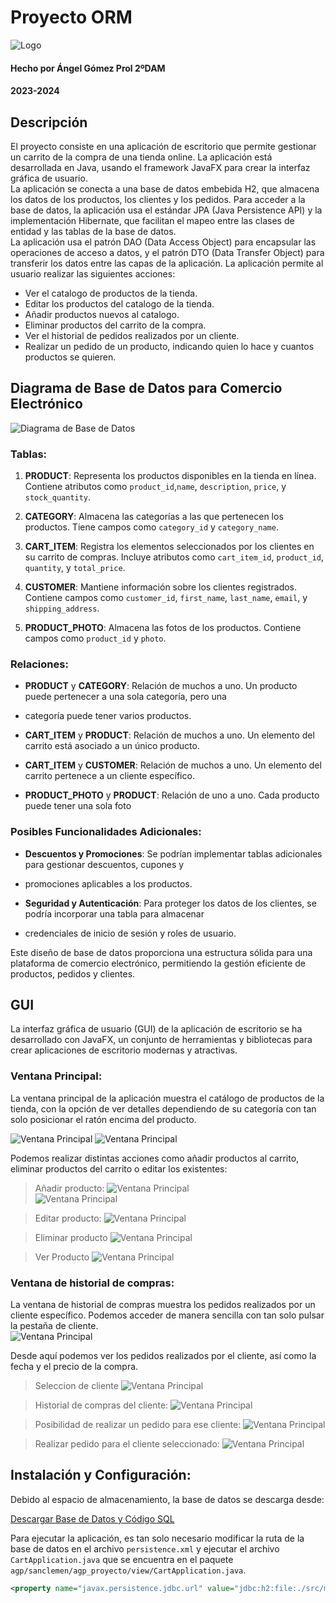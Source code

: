 # Proyecto ORM
![Logo](src/main/resources/IMG/Icon.png)  
#### Hecho por Ángel Gómez Prol  2ºDAM
#### 2023-2024
## Descripción
El proyecto consiste en una aplicación de escritorio que permite gestionar un carrito de la compra de una tienda online. 
La aplicación está desarrollada en Java, usando el framework JavaFX para crear la interfaz gráfica de usuario.  
La aplicación se conecta a una base de datos embebida H2, que almacena los datos de los productos, los clientes y 
los pedidos. Para acceder a la base de datos, la aplicación usa el estándar JPA (Java Persistence API) y la 
implementación Hibernate, que facilitan el mapeo entre las clases de entidad y las tablas de la base de datos.  
La aplicación usa el patrón DAO (Data Access Object) para encapsular las operaciones de acceso a datos, y el patrón 
DTO (Data Transfer Object) para transferir los datos entre las capas de la aplicación. La aplicación permite al usuario 
realizar las siguientes acciones:

- Ver el catalogo de productos de la tienda.
- Editar los productos del catalogo de la tienda.
- Añadir productos nuevos al catalogo.
- Eliminar productos del carrito de la compra.
- Ver el historial de pedidos realizados por un cliente.
- Realizar un pedido de un producto, indicando quien lo hace y cuantos productos se quieren.

## Diagrama de Base de Datos para Comercio Electrónico  
![Diagrama de Base de Datos](src/main/resources/IMG/Diagrama_ER.png)  
### Tablas:   

1. **PRODUCT**: Representa los productos disponibles en la tienda en línea. Contiene atributos como `product_id`,`name`, `description`, `price`, y `stock_quantity`.

2. **CATEGORY**: Almacena las categorías a las que pertenecen los productos. Tiene campos como `category_id` y `category_name`.

3. **CART_ITEM**: Registra los elementos seleccionados por los clientes en su carrito de compras. Incluye atributos como `cart_item_id`, `product_id`, `quantity`, y `total_price`.

4. **CUSTOMER**: Mantiene información sobre los clientes registrados. Contiene campos como `customer_id`, `first_name`, `last_name`, `email`, y `shipping_address`.
5. **PRODUCT_PHOTO**: Almacena las fotos de los productos. Contiene campos como `product_id`  y `photo`.


### **Relaciones:**

- **PRODUCT** y **CATEGORY**: Relación de muchos a uno. Un producto puede pertenecer a una sola categoría, pero una 
- categoría puede tener varios productos.

- **CART_ITEM** y **PRODUCT**: Relación de muchos a uno. Un elemento del carrito está asociado a un único producto.

- **CART_ITEM** y **CUSTOMER**: Relación de muchos a uno. Un elemento del carrito pertenece a un cliente específico.

- **PRODUCT_PHOTO** y **PRODUCT**: Relación de uno a uno. Cada producto puede tener una sola foto

### **Posibles Funcionalidades Adicionales:**

- **Descuentos y Promociones**: Se podrían implementar tablas adicionales para gestionar descuentos, cupones y 
- promociones aplicables a los productos.

- **Seguridad y Autenticación**: Para proteger los datos de los clientes, se podría incorporar una tabla para almacenar 
- credenciales de inicio de sesión y roles de usuario.

Este diseño de base de datos proporciona una estructura sólida para una plataforma de comercio electrónico, permitiendo 
la gestión eficiente de productos, pedidos y clientes.

## GUI
La interfaz gráfica de usuario (GUI) de la aplicación de escritorio se ha desarrollado con JavaFX, un conjunto 
de herramientas y bibliotecas para crear aplicaciones de escritorio modernas y atractivas.

### **Ventana Principal:**
La ventana principal de la aplicación muestra el catálogo de productos de la tienda, con la opción de ver detalles
dependiendo de su categoría con tan solo posicionar el ratón encima del producto.  

![Ventana Principal](src/main/resources/IMG/product1.png)
![Ventana Principal](src/main/resources/IMG/product7.png)  

Podemos realizar distintas acciones como añadir productos al carrito, eliminar productos del carrito o editar 
los existentes:  



> Añadir producto:
![Ventana Principal](src/main/resources/IMG/product2.png)  
![Ventana Principal](src/main/resources/IMG/product3.png)

> Editar producto:
![Ventana Principal](src/main/resources/IMG/product4.png)  

> Eliminar producto
![Ventana Principal](src/main/resources/IMG/product5.png)

> Ver Producto
![Ventana Principal](src/main/resources/IMG/product6.png)

### **Ventana de historial de compras:**
La ventana de historial de compras muestra los pedidos realizados por un cliente específico. Podemos acceder de manera
sencilla con tan solo pulsar la pestaña de cliente.  
![Ventana Principal](src/main/resources/IMG/clientes1.png)  

Desde aquí podemos ver los pedidos realizados por el cliente, así como la fecha y el precio de la compra.  


> Seleccion de cliente
![Ventana Principal](src/main/resources/IMG/clientes2.png)  

> Historial de compras del cliente:
![Ventana Principal](src/main/resources/IMG/clientes3.png)

> Posibilidad de realizar un pedido para ese cliente:
![Ventana Principal](src/main/resources/IMG/clientes4.png)

> Realizar pedido para el cliente seleccionado: 
![Ventana Principal](src/main/resources/IMG/clientes5.png)  


## **Instalación y Configuración:**

Debido al espacio de almacenamiento, la base de datos se descarga desde:   

[Descargar Base de Datos y Código SQL](https://drive.google.com/file/d/176MF68O3Iw7mfduDsrWFWsTgxjWdQADd/view?usp=sharing)  

Para ejecutar la aplicación, es tan solo necesario modificar la ruta  de  la base de datos en el archivo `persistence.xml`
y ejecutar el archivo `CartApplication.java` que se encuentra en el paquete `agp/sanclemen/agp_proyecto/view/CartApplication.java`.
  
```xml
<property name="javax.persistence.jdbc.url" value="jdbc:h2:file:./src/main/resources/DB/cart_db"/>
```




